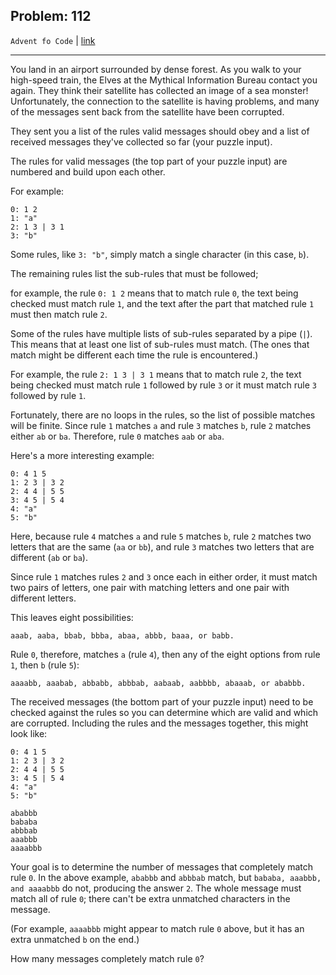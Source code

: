Problem: 112
---

`Advent fo Code` | [link](https://adventofcode.com/2020/day/19)

---

You land in an airport surrounded by dense forest. As you walk to
your high-speed train, the Elves at the Mythical Information Bureau
contact you again. They think their satellite has collected an
image of a sea monster! Unfortunately, the connection to the
satellite is having problems, and many of the messages sent back
from the satellite have been corrupted.

They sent you a list of the rules valid messages should obey
and a list of received messages they've collected so far (your
puzzle input).

The rules for valid messages (the top part of your puzzle input)
are numbered and build upon each other.

For example:
```
0: 1 2
1: "a"
2: 1 3 | 3 1
3: "b"
```

Some rules, like `3: "b"`, simply match a single character
(in this case, `b`).

The remaining rules list the sub-rules that must be followed;

for example, the rule `0: 1 2` means that to match rule `0`, the
text being checked must match rule `1`, and the text after the
part that matched rule `1` must then match rule `2`.

Some of the rules have multiple lists of sub-rules separated by
a pipe (`|`). This means that at least one list of sub-rules
must match. (The ones that match might be different each time the
rule is encountered.)

For example, the rule `2: 1 3 | 3 1` means that to match rule `2`,
the text being checked must match rule `1` followed by rule `3` or
it must match rule `3` followed by rule `1`.

Fortunately, there are no loops in the rules, so the list of possible
matches will be finite. Since rule `1` matches `a` and rule `3`
matches `b`, rule `2` matches either `ab` or `ba`. Therefore,
rule `0` matches `aab` or `aba`.

Here's a more interesting example:
```
0: 4 1 5
1: 2 3 | 3 2
2: 4 4 | 5 5
3: 4 5 | 5 4
4: "a"
5: "b"
```

Here, because rule `4` matches `a` and rule `5` matches `b`, rule `2`
matches two letters that are the same (`aa` or `bb`), and rule `3`
matches two letters that are different (`ab` or `ba`).

Since rule `1` matches rules `2` and `3` once each in either order,
it must match two pairs of letters, one pair with matching letters
and one pair with different letters.

This leaves eight possibilities:
```
aaab, aaba, bbab, bbba, abaa, abbb, baaa, or babb.
```

Rule `0`, therefore, matches `a` (rule `4`), then any of the eight
options from rule `1`, then `b` (rule `5`):
```
aaaabb, aaabab, abbabb, abbbab, aabaab, aabbbb, abaaab, or ababbb.
```

The received messages (the bottom part of your puzzle input) need
to be checked against the rules so you can determine which are
valid and which are corrupted. Including the rules and the
messages together, this might look like:
```
0: 4 1 5
1: 2 3 | 3 2
2: 4 4 | 5 5
3: 4 5 | 5 4
4: "a"
5: "b"

ababbb
bababa
abbbab
aaabbb
aaaabbb
```

Your goal is to determine the number of messages that completely
match rule `0`. In the above example, `ababbb` and `abbbab` match,
but `bababa, aaabbb, and aaaabbb` do not, producing the answer `2`.
The whole message must match all of rule `0`; there can't be
extra unmatched characters in the message.

(For example, `aaaabbb` might appear to match rule `0` above, but
it has an extra unmatched `b` on the end.)

How many messages completely match rule `0`?
